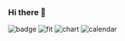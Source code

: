### Hi there 👋


![badge](https://github-readme-developer-health.com/cards/badge?username=pyoki32&theme=dark)
![fit](https://github-readme-developer-health.com/cards/fit?username=pyoki32)
![chart](https://github-readme-developer-health.com/cards/chart?username=pyoki32&theme=blue)
![calendar](https://github-readme-developer-health.com/cards/calendar?username=pyoki32)
